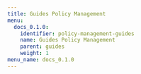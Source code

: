 ```yaml
---
title: Guides Policy Management
menu:
  docs_0.1.0:
    identifier: policy-management-guides
    name: Guides Policy Management
    parent: guides
    weight: 1
menu_name: docs_0.1.0
---
```

